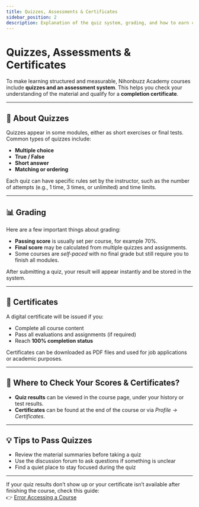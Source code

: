 ```yaml
---
title: Quizzes, Assessments & Certificates
sidebar_position: 2
description: Explanation of the quiz system, grading, and how to earn certificates on Nihonbuzz Academy.
---
```


# Quizzes, Assessments & Certificates

To make learning structured and measurable, Nihonbuzz Academy courses include **quizzes and an assessment system**. This helps you check your understanding of the material and qualify for a **completion certificate**.

---

## 🧪 About Quizzes

Quizzes appear in some modules, either as short exercises or final tests. Common types of quizzes include:

- **Multiple choice**
- **True / False**
- **Short answer**
- **Matching or ordering**

Each quiz can have specific rules set by the instructor, such as the number of attempts (e.g., 1 time, 3 times, or unlimited) and time limits.

---

## 📊 Grading

Here are a few important things about grading:

- **Passing score** is usually set per course, for example 70%.
- **Final score** may be calculated from multiple quizzes and assignments.
- Some courses are _self-paced_ with no final grade but still require you to finish all modules.

After submitting a quiz, your result will appear instantly and be stored in the system.

---

## 🧾 Certificates

A digital certificate will be issued if you:

- Complete all course content
- Pass all evaluations and assignments (if required)
- Reach **100% completion status**

Certificates can be downloaded as PDF files and used for job applications or academic purposes.

---

## 📍 Where to Check Your Scores & Certificates?

- **Quiz results** can be viewed in the course page, under your history or test results.
- **Certificates** can be found at the end of the course or via *Profile → Certificates*.

---

## 💡 Tips to Pass Quizzes

- Review the material summaries before taking a quiz
- Use the discussion forum to ask questions if something is unclear
- Find a quiet place to stay focused during the quiz

---

If your quiz results don’t show up or your certificate isn’t available after finishing the course, check this guide:  
👉 [Error Accessing a Course](../bantuan/error-akses.md)
